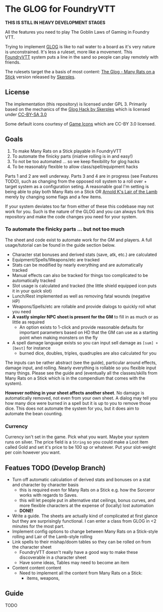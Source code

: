# The GLOG for FoundryVTT 

**THIS IS STILL IN HEAVY DEVELOPMENT STAGES** 

All the features you need to play The Goblin Laws of Gaming in Foundry VTT.

Trying to implement [GLOG](https://madqueenscourt.blogspot.com/2020/07/glog-for-gretchlings-or-notes-towards.html) is like to nail water to a board as it's 
very nature is unconstrained. It's less a ruleset, more like a movement. This 
[FoundryVTT](https://foundryvtt.com/) system puts a line in the sand so people 
can play remotely with friends.

The rulesets target the a basis of most content: [The Glog - Many Rats on a Stick](https://coinsandscrolls.blogspot.com/2019/10/osr-glog-based-homebrew-v2-many-rats-on.html) version released
by [Skerples](https://www.drivethrurpg.com/browse/pub/12623/Skerples).

## License

The implementation (this repository) is licensed under GPL 3.  Primarily based 
on the mechanics of the [Glog Hack by Skerples](https://coinsandscrolls.blogspot.com/2019/10/osr-glog-based-homebrew-v2-many-rats-on.html) which is licensed under
[CC-BY-SA 3.0](https://creativecommons.org/licenses/by-sa/3.0/)

Some default icons courtesy of [Game Icons](https://game-icons.net/) which are CC-BY 3.0 licensed.

## Goals

1. To make Many Rats on a Stick playable in FoundryVTT 
2. To automate the finicky parts (iniative rolling is in and easy!)
3. To not be too automated ... so we keep flexibility for glog hacks
4. To be reasonably flexible to allow class/spell/equipment hacks

Parts 1 and 2 are well underway.  Parts 3 and 4 are in progress (see Features TODO), such as 
changing from the opposed roll system to a roll over + target system as a configuration seting. 
A reasonable goal I'm setting is being able to play both Many Rats on a Stick OR [Arnold K's Lair of the Lamb](http://goblinpunch.blogspot.com/2020/04/lair-of-lamb-final.html) merely by changing some flags 
and a few items.  

If your system deviates too far from either of these this codebase may not work for you. Such is the nature of the GLOG and you can always fork this repository and make the code changes you need for your system. 

### To automate the finicky parts ... but not too much 

The sheet and code exist to automate work for the GM and players. A full usage/tutorial 
can be found in the guide section below.

- Character stat bonuses and derived stats (save, atk, etc.) are calculated 
- Equipment/Spells/Weapons/etc are tracked 
- Stats can be modified by nearly everything and are automatically tracked
- Manual effects can also be tracked for things too complicated to be automatically tracked 
- Slot usage is calculated and tracked (the little shield equipped icon puts it in your quick slot)
- Lunch/Rest implemented as well as removing fatal wounds (negative HP) 
- Weapons/Spells/etc are rollable and provide dialogs to quickly roll what you need 
- **A vastly simpler NPC sheet is present for the GM** to fill in as much or as little as required 
    - An option exists to 1-click and provide reasonable defaults for important parameters based on HD that the GM can use as a starting point when making monsters on the fly 
- A spell damage language exists so you can input sell damage as `[sum] + [best]` for instance 
    - burned dice, doubles, triples, quadruples are also calculated for you 

The inputs can be rather abstract (see the guide), particular around effects, damage input, and rolling.  Nearly everything is rollable so you flexible input many things.  Please see the guide 
and (eventually all the classes/skills from Many Rats on a Stick which is in the compendium that 
comes with the system). 

**However nothing in your sheet affects another sheet**.  No damage is automatically removed, not 
even from your own sheet. A dialog may tell you how many dice were burned in a spell but it is up 
to you to remove those dice. This does not automate the system for you, but it does aim to automate
the bean counting. 

### Currency

Currency isn't set in the game. Pick what you want. Maybe your system runs on silver. The price field is a `String` so you could make a Loot item called Gold and set it's price to be 100 sp or whatever.  Put
your slot-weight per coin however you want. 

## Featues TODO (Develop Branch) 

- Turn off automatic calculation of derived stats and bonuses on a stat and character by character basis
    - this is required even for Many Rats on a Stick e.g. how the Sorceror works with regards to Saves.
    - this will let people put in alternative stat ceilings, bonus curves, and more flexible characters 
    at the expense of (locally) lost automation
    - **DONE!**
- Write a guide.  The sheets are actually kind of complicated at first glance but they are surprisingly functional.  I can enter a class from GLOG in <2 minutes for the most part. 
- Implement config options to change between Many Rats on a Stick-style rolling and Lair of the Lamb-style rolling 
- Link spells to their mishap/doom tables so they can be rolled on from the character sheet 
    - FoundryVTT doesn't really have a good way to make these discoverable in a character sheet 
    - Have some ideas, Tables may need to become an item 
- Content content content
    - Need to implement all the content from Many Rats on a Stick:
        - items, weapons, 

## Guide 

TODO 


